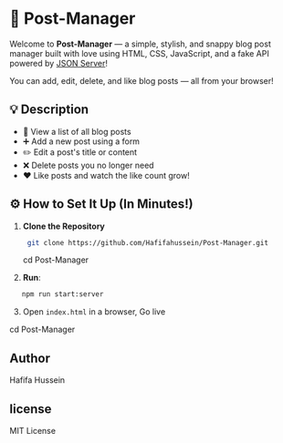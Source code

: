 # 📝 Post-Manager

Welcome to **Post-Manager** — a simple, stylish, and snappy blog post manager built with love using HTML, CSS, JavaScript, and a fake API powered by [JSON Server](https://github.com/typicode/json-server)!

You can add, edit, delete, and like blog posts — all from your browser!

## 💡 Description

- 📄 View a list of all blog posts
- ➕ Add a new post using a form
- ✏️ Edit a post's title or content
- ❌ Delete posts you no longer need
- ❤️ Like posts and watch the like count grow!

## ⚙️ How to Set It Up (In Minutes!)

1. **Clone the Repository**

   ```bash
    git clone https://github.com/Hafifahussein/Post-Manager.git
   ```

   cd Post-Manager

2. **Run**:

```bash
   npm run start:server
```

3. Open `index.html` in a browser, Go live

cd Post-Manager

## Author

Hafifa Hussein

## license

MIT License

